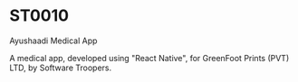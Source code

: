 # ST0010

Ayushaadi Medical App

A medical app, developed using "React Native", for GreenFoot Prints (PVT) LTD, by Software Troopers.
